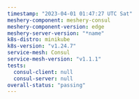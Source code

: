 ```yaml
---
timestamp: "2023-04-01 01:47:27 UTC Sat"
meshery-component: meshery-consul
meshery-component-version: edge
meshery-server-version: "*name"
k8s-distro: minikube
k8s-version: "v1.24.7"
service-mesh: Consul
service-mesh-version: "v1.1.1"
tests:
  consul-client: null
  consul-server: null
overall-status: "passing"
---
```

